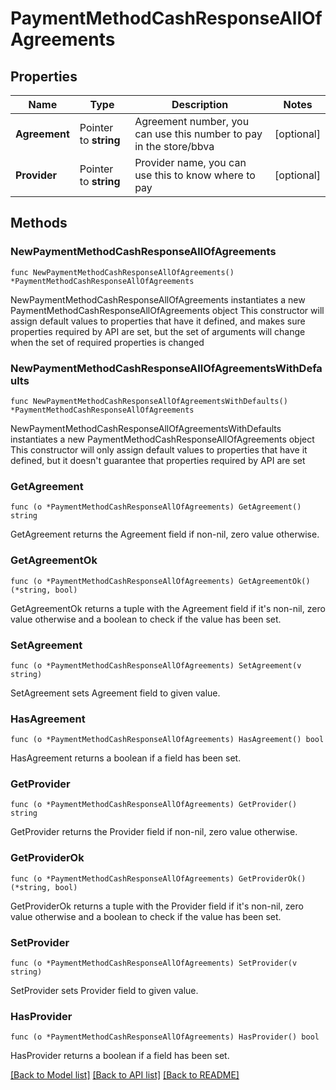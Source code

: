 # PaymentMethodCashResponseAllOfAgreements

## Properties

Name | Type | Description | Notes
------------ | ------------- | ------------- | -------------
**Agreement** | Pointer to **string** | Agreement number, you can use this number to pay in the store/bbva | [optional] 
**Provider** | Pointer to **string** | Provider name, you can use this to know where to pay | [optional] 

## Methods

### NewPaymentMethodCashResponseAllOfAgreements

`func NewPaymentMethodCashResponseAllOfAgreements() *PaymentMethodCashResponseAllOfAgreements`

NewPaymentMethodCashResponseAllOfAgreements instantiates a new PaymentMethodCashResponseAllOfAgreements object
This constructor will assign default values to properties that have it defined,
and makes sure properties required by API are set, but the set of arguments
will change when the set of required properties is changed

### NewPaymentMethodCashResponseAllOfAgreementsWithDefaults

`func NewPaymentMethodCashResponseAllOfAgreementsWithDefaults() *PaymentMethodCashResponseAllOfAgreements`

NewPaymentMethodCashResponseAllOfAgreementsWithDefaults instantiates a new PaymentMethodCashResponseAllOfAgreements object
This constructor will only assign default values to properties that have it defined,
but it doesn't guarantee that properties required by API are set

### GetAgreement

`func (o *PaymentMethodCashResponseAllOfAgreements) GetAgreement() string`

GetAgreement returns the Agreement field if non-nil, zero value otherwise.

### GetAgreementOk

`func (o *PaymentMethodCashResponseAllOfAgreements) GetAgreementOk() (*string, bool)`

GetAgreementOk returns a tuple with the Agreement field if it's non-nil, zero value otherwise
and a boolean to check if the value has been set.

### SetAgreement

`func (o *PaymentMethodCashResponseAllOfAgreements) SetAgreement(v string)`

SetAgreement sets Agreement field to given value.

### HasAgreement

`func (o *PaymentMethodCashResponseAllOfAgreements) HasAgreement() bool`

HasAgreement returns a boolean if a field has been set.

### GetProvider

`func (o *PaymentMethodCashResponseAllOfAgreements) GetProvider() string`

GetProvider returns the Provider field if non-nil, zero value otherwise.

### GetProviderOk

`func (o *PaymentMethodCashResponseAllOfAgreements) GetProviderOk() (*string, bool)`

GetProviderOk returns a tuple with the Provider field if it's non-nil, zero value otherwise
and a boolean to check if the value has been set.

### SetProvider

`func (o *PaymentMethodCashResponseAllOfAgreements) SetProvider(v string)`

SetProvider sets Provider field to given value.

### HasProvider

`func (o *PaymentMethodCashResponseAllOfAgreements) HasProvider() bool`

HasProvider returns a boolean if a field has been set.


[[Back to Model list]](../README.md#documentation-for-models) [[Back to API list]](../README.md#documentation-for-api-endpoints) [[Back to README]](../README.md)


